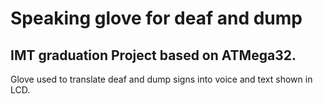 # Speaking glove for deaf and dump
## IMT graduation Project based on ATMega32.

Glove used to translate deaf and dump signs into voice and text
shown in LCD.


